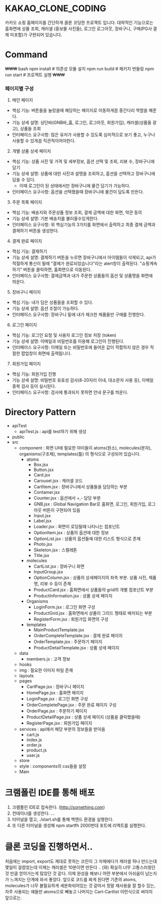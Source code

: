 # KAKAO_CLONE_CODING
카카오 쇼핑 홈페이지를 간단하게 클론 코딩한 프로젝트 입니다.
대략적인 기능으로는 홈화면에 상품 조회, 캐러셀 (홍보물 사진들), 로그인 로그아웃, 장바구니, 구매(PG사 결제 미포함)가 구현되어 있습니다.


# Command
₩₩₩ bash
npm install # 의존성 모듈 설치
npm run build # 패키지 번들링
npm run start # 프로젝트 실행
₩₩₩


### 페이지별 구성

1. 메인 페이지
- 핵심 기능: 버튼들을 눌렀을때 해당하는 페이지로 이동하게끔 중간다리 역할을 해준다.
- 기능 상세 설명: 상단바(GNB바_홈, 로그인, 로그아웃, 회원가입), 캐러셀(상품들 광고), 상품들 조회
- 인터페이스 요구사항: 많은 유저가 사용할 수 있도록 심미적으로 보기 좋고, 누구나 사용할 수 있게끔 직관적이어야한다.

2. 개별 상품 상세 페이지
- 핵심 기능: 상품 사진 및 가격 및 세부정보, 옵션 선택 및 조회, 리뷰 수, 장바구니에 담기
- 기능 상세 설명: 상품에 대한 사진과 설명을 조회하고, 옵션을 선택하고 장바구니에 담을 수 있다.
  * 이때 로그인이 된 상태에서만 장바구니에 물건 담기가 가능하다.
- 인터페이스 요구사항: 옵션을 선택했을때 장바구니에 물건이 담도록 만든다.

3. 주문 목록 페이지
- 핵심 기능: 배송지와 주문상품 정보 조회, 결제 금액에 대한 화면, 약관 동의
- 기능 상세 설명: 기본 배송지를 불러올수있게한다.
- 인터페이스 요구사항: 위 핵심기능의 3가지를 화면에서 출력하고 최종 결제 금액과 결제하기 버튼을 생성한다.

4. 결제 완료 페이지
- 핵심 기능: 결제하기
- 기능 상세 설명: 결제하기 버튼을 누르면 장바구니에서 아이템들이 삭제되고, api가 적절하게 통신이 될때 "결제가 완료되었습니다"라는 alert창이 출력된다. 
	"쇼핑계속하기" 버튼을 클릭하면, 홈화면으로 이동된다.
- 인터페이스 요구사항: 결제금액과 내가 주문한 상품들의 옵션 및 상품명을 화면에 띄운다. 

5. 장바구니 페이지
- 핵심 기능: 내가 담은 상품들을 조회할 수 있다.
- 기능 상세 설명: 옵션 조절이 가능하다.
- 인터페이스 요구사항: 장바구니 밑에 내가 체크한 제품들만 구매를 진행한다.

6. 로그인 페이지
- 핵심 기능: 로그인 요청 및 사용자 로그인 정보 저장 (token)
- 기능 상세 설명: 이메일과 비밀번호를 이용해 로그인이 진행된다.
- 인터페이스 요구사항: 이메일 또는 비밀번호에 들어온 값이 적합하지 않은 경우 적절한 팝업창이 화면에 출력됩니다.

7. 회원가입 페이지
- 핵심 기능: 회원가입 진행
- 기능 상세 설명: 비밀번호 유효성 검사(8-20자리 이내, 대소문자 사용 등), 이메일 중복 검사 등이 실시된다.
- 인터페이스 요구사항: 검사에 통과되지 못하면 안내 문구를 띄운다.


# Directory Pattern
- apiTest
	- apiTest.js : api를 test하기 위해 생성
- public
- src
	- component : 화면 UI에 필요한 아이들이 atoms(원소), molecules(분자), organisms(구조체), templates(틀) 의 형식으로 구성되어 있습니다.
		- atoms
			- Box.jsx
			- Button.jsx
			- Card.jsx
			- Carousel.jsx : 캐러셀 코드
			- CartItem.jsx : 장바구니에서 상품들을 담당하는 부분
			- Container.jsx 
			- Counter.jsx : 옵션에서 +,- 담당 부분
			- GNB.jsx : Global Navigation Bar로 홈화면, 로그인, 회원가입, 로그아웃 버튼이 구현되어 있음
			- Input.jsx
			- Label.jsx
			- Loader.jsx : 화면이 로딩될때 나타나는 컴포넌트
			- OptionItem.jsx : 상품의 옵션에 대한 정보
			- OptionList.jsx : 상품의 옵션들에 대한 리스트 형식으로 존재
			- Photo.jsx
			- Skeleton.jsx : 스켈레톤
			- Title.jsx
		- molecules
			- CartList.jsx : 장바구니 화면
			- InputGroup.jsx
			- OptionColumn.jsx : 상품의 상세페이지의 좌측 부분. 상품 사진, 제품명, 리뷰 수 등이 존재
			- ProductCard.jsx : 홈화면에서 상품들의 grid의 개별 컴포넌트 부분
			- ProductInformation.jsx : 상품 상세 페이지
		- Organisms
			- LoginForm.jsx : 로그인 화면 구성
			- ProductGrid.jsx : 홈화면에서 상품이 그리드 형태로 배치되는 부분
			- RegisterForm.jsx : 회원가입 화면의 구성
		- templates
			- MainProductTemplate.jsx 
			- OrderCompleteTemplate.jsx : 결제 완료 페이지
			- OrderTemplate.jsx : 주문하기 페이지
			- ProductDetailTemplate.jsx : 상품 상세 페이지
	- data
		- members.js : 고객 정보
	- hooks
	- img : 필요한 이미지 파일 존재
	- layouts
	- pages
		- CartPage.jsx : 장바구니 페이지
		- HomePage.jsx : 홈화면 페이지
		- LoginPage.jsx : 로그인 화면 구성
		- OrderCompletePage.jsx : 주문 완료 페이지 구성
		- OrderPage.jsx : 주문하기 페이지
		- ProductDetailPage.jsx : 상품 상세 페이지 (상품을 클릭했을때)
		- RegisterPage.jsx : 회원가입 페이지
	- services : api에서 해당 부분의 정보들을 받아옴
		- cart.js
		- index.js
		- order.js
		- product.js
		- user.js
	- store
	- style : components의 css들을 설정
	- Main


# 크램폴린 IDE를 통해 배포
1. 크램폴린 IDE로 접속한다. (http://something.com)
2. 컨테이너를 생성한다.
...
9. 터미널을 열고, ./start.sh를 통해 백엔드 환경을 실행한다.
10. 또 다른 터미널을 생성해 npm startfh 2000번대 포트에 리액트를 실행한다.


# 클론 코딩을 진행하면서..
  처음에는 import, export도 제대로 못하는 코린이 그 자체에다가 캐러셀 하나 만드는데 몇일이 걸렸었는데 이제는 캐러셀은 10분이면 만든다 .. (와) 확실히 너무 고통스러웠던 것 만큼 얻어가는게 많았던 것 같다. 
  이제 완성을 해보니 어떤 부분에서 아쉬움이 남는지가 느껴지는 단계에 와서 좋았다. 앞으로 코드를 짜게 된다면 기존의 atoms, molecules가 너무 불필요하게 세분화되어있는 것 같아서 정말 재사용을 잘 할수 있는, 자주 사용되는 얘들만 atoms으로 빼놓고 나머지는 Cart-Cartlist 이런식으로 써야지 앞으로는.



